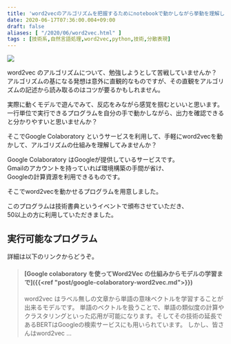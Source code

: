```yaml
---
title: 'word2vecのアルゴリズムを把握するためにnotebookで動かしながら挙動を理解しよう'
date: 2020-06-17T07:36:00.004+09:00
draft: false
aliases: [ "/2020/06/word2vec.html" ]
tags : [技術系,自然言語処理,word2vec,python,技術,分散表現]
---
```


[![](https://1.bp.blogspot.com/-jk493l0cRu0/XurebGYeZHI/AAAAAAAAg7c/a0zNCAp-MP4OSr9a0fFhIiv-y8Cr-NdbQCK4BGAsYHg/s320/30729925-02B8-4287-82F8-A8C6660E54C8.jpeg)](https://1.bp.blogspot.com/-jk493l0cRu0/XurebGYeZHI/AAAAAAAAg7c/a0zNCAp-MP4OSr9a0fFhIiv-y8Cr-NdbQCK4BGAsYHg/s1920/30729925-02B8-4287-82F8-A8C6660E54C8.jpeg)

word2vec のアルゴリズムについて、勉強しようとして苦戦していませんか？  
アルゴリズムの基になる発想は意外に直観的なものですが、その直観をアルゴリズムの記述から読み取るのはコツが要るかもしれません。

実際に動くモデルで遊んでみて、反応をみながら感覚を掴むといいと思います。  
一行単位で実行できるプログラムを自分の手で動かしながら、出力を確認できると分かりやすいと思いませんか？

そこでGoogle Colaboratory というサービスを利用して、手軽にword2vecを動かして、アルゴリズムの仕組みを理解してみませんか？

Google Colaboratory はGoogleが提供しているサービスです。  
Gmailのアカウントを持っていれば環境構築の手間が省け、  
Googleの計算資源を利用できるものです。

そこでword2vecを動かせるプログラムを用意しました。

このプログラムは技術書典というイベントで頒布させていただき、  
50以上の方に利用していただきました。

## 実行可能なプログラム


詳細は以下のリンクからどうぞ。

  

> #### [Google colaboratory を使ってWord2Vec の仕組みからモデルの学習まで]({{<ref "post/google-colaboratory-word2vec.md">}})
> 
> word2vec はラベル無しの文章から単語の意味ベクトルを学習することが出来るモデルです。 単語のベクトルを扱うことで、単語の類似度の計算やクラスタリングといった応用が可能になります。そしてその技術の延長であるBERTはGoogleの検索サービスにも用いられています。 しかし、皆さんはword2vec ...
